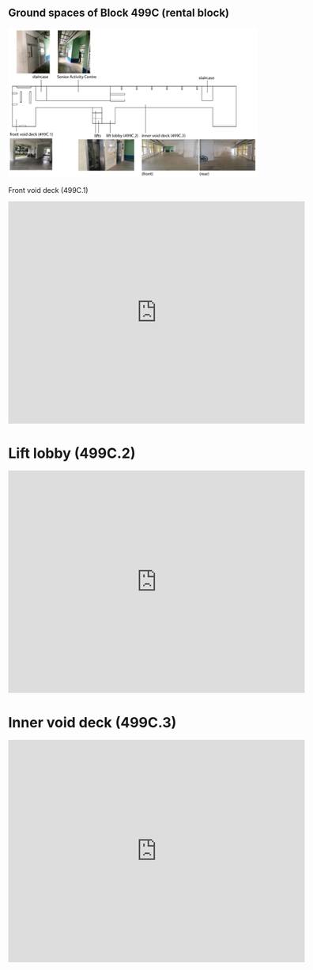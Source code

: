## Ground spaces of Block 499C (rental block)

![Block 499C map](https://github.com/JoleneQuek16/Block499C/blob/master/499C_map.PNG?raw=true)

Front void deck (499C.1)

<iframe src="https://www.google.com/maps/embed?pb=!4v1544113343475!6m8!1m7!1sCAoSLEFGMVFpcE96ZHFVVXprVEp1b2dNbEdFQ0hKZTk1ZE1VV3h4d2tVbEVYd0Qt!2m2!1d1.3593431285938575!2d103.95575832594133!3f338!4f0!5f0.7820865974627469" width="600" height="450" frameborder="0" style="border:0" allowfullscreen></iframe>

# Lift lobby (499C.2)

<iframe src="https://www.google.com/maps/embed?pb=!4v1544113294708!6m8!1m7!1sCAoSLEFGMVFpcE42bktiODdCOURoRUVOemlHanB4c1NYeVdmQVpBU0NETzZSaDBN!2m2!1d1.3593924!2d103.9559676!3f292!4f0!5f0.7820865974627469" width="600" height="450" frameborder="0" style="border:0" allowfullscreen></iframe>

# Inner void deck (499C.3)

<iframe src="https://www.google.com/maps/embed?pb=!4v1544113321145!6m8!1m7!1sCAoSLEFGMVFpcFAyUkdGUkpTekxIb3o0WjVQYjFHaXNSaDRTOXlsSmNEbVRWTDUt!2m2!1d1.3592848826415405!2d103.95579090567009!3f284!4f0!5f0.7820865974627469" width="600" height="450" frameborder="0" style="border:0" allowfullscreen></iframe>
